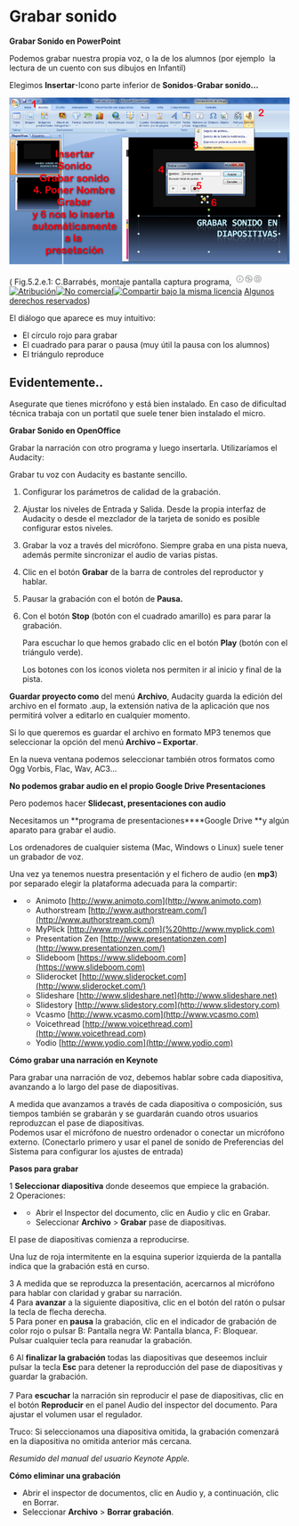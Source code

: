 # Grabar sonido

**Grabar Sonido en PowerPoint**

Podemos grabar nuestra propia voz, o la de los alumnos (por ejemplo  la lectura de un cuento con sus dibujos en Infantil)

Elegimos **Insertar**-Icono parte inferior de **Sonidos**-**Grabar sonido...**


![Grabar Sonido](img/grabar-sonido.png "Grabar Sonido")



( Fig.5.2.e.1: C.Barrabés, montaje pantalla captura programa, ![Atribución — Debe reconocer los créditos de la obra de la manera especificada por el autor o el licenciante (pero no de una manera que sugiera que tiene su apoyo o que apoyan el uso que hace de su obra). No Comercial — No puede utilizar esta obra para fines comerciales. Compartir bajo la Misma Licencia — Si altera o transforma esta obra, o genera una obra derivada, sólo puede distribuir la obra generada bajo una licencia idéntica a ésta.](img/1algunosderechosreservados.png "Licencia Atribución, no comercial y Compartir bajo la Misma Licencia")[![Atribución](http://l.yimg.com/g/images/spaceout.gif "Atribución")![No comercial](http://l.yimg.com/g/images/spaceout.gif "No comercial")![Compartir bajo la misma licencia](http://l.yimg.com/g/images/spaceout.gif "Compartir bajo la misma licencia")](http://creativecommons.org/licenses/by-nc-sa/2.0/) [Algunos derechos reservados](http://creativecommons.org/licenses/by-nc-sa/2.0/deed.es "Derechos reservados. Atribución-NoComercial-CompartirIgual 2.0 Genérica (CC BY-NC-SA 2.0)")) 


El diálogo que aparece es muy intuitivo:

*   El círculo rojo para grabar
*   El cuadrado para parar o pausa (muy útil la pausa con los alumnos)
*   El triángulo reproduce

## Evidentemente..

Asegurate que tienes micrófono y está bien instalado. En caso de dificultad técnica trabaja con un portatil que suele tener bien instalado el micro.

**Grabar Sonido en OpenOffice**

Grabar la narración con otro programa y luego insertarla. Utilizaríamos el Audacity:

Grabar tu voz con Audacity es bastante sencillo.

1.  Configurar los parámetros de calidad de la grabación. 
    
2.  Ajustar los niveles de Entrada y Salida. Desde la propia interfaz de Audacity o desde el mezclador de la tarjeta de sonido es posible configurar estos niveles.
    

3.  Grabar la voz a través del micrófono. Siempre graba en una pista nueva, además permite sincronizar el audio de varias pistas.
    
4.  Clic en el botón **Grabar** de la barra de controles del reproductor y hablar.
5.  Pausar la grabación con el botón de **Pausa.**
6.  Con el botón **Stop** (botón con el cuadrado amarillo) es para parar la grabación.
    
    Para escuchar lo que hemos grabado clic en el botón **Play** (botón con el triángulo verde).
    
    Los botones con los iconos violeta nos permiten ir al inicio y final de la pista.
    

**Guardar proyecto como** del menú **Archivo**, Audacity guarda la edición del archivo en el formato .aup, la extensión nativa de la aplicación que nos permitirá volver a editarlo en cualquier momento.

Si lo que queremos es guardar el archivo en formato MP3 tenemos que seleccionar la opción del menú **Archivo – Exportar**.

En la nueva ventana podemos seleccionar también otros formatos como Ogg Vorbis, Flac, Wav, AC3...

**No podemos grabar audio en el propio Google Drive Presentaciones**

Pero podemos hacer **Slidecast, presentaciones con audio**

Necesitamos un **programa de presentaciones****Google Drive **y algún aparato para grabar el audio.

Los ordenadores de cualquier sistema (Mac, Windows o Linux) suele tener un grabador de voz.

Una vez ya tenemos nuestra presentación y el fichero de audio (en **mp3**) por separado elegir la plataforma adecuada para la compartir:

*   *   Animoto [http://www.animoto.com](http://www.animoto.com)
    *   Authorstream [http://www.authorstream.com/](http://www.authorstream.com/)
    *   MyPlick [http://www.myplick.com](%20http://www.myplick.com)
    *   Presentation Zen [http://www.presentationzen.com](http://www.presentationzen.com/)
    *   Slideboom [https://www.slideboom.com](https://www.slideboom.com)
    *   Sliderocket [http://www.sliderocket.com](http://www.sliderocket.com/)
    *   Slideshare [http://www.slideshare.net](http://www.slideshare.net)
    *   Slidestory [http://www.slidestory.com](http://www.slidestory.com)
    *   Vcasmo [http://www.vcasmo.com](http://www.vcasmo.com)
    *   Voicethread [http://www.voicethread.com](http://www.voicethread.com)
    *   Yodio [http://www.yodio.com](http://www.yodio.com)

**Cómo grabar una narración en Keynote**

  
Para grabar una narración de voz, debemos hablar sobre cada diapositiva, avanzando a lo largo del pase de diapositivas.

A medida que avanzamos a través de cada diapositiva o composición, sus tiempos también se grabarán y se guardarán cuando otros usuarios reproduzcan el pase de diapositivas.  
Podemos usar el micrófono de nuestro ordenador o conectar un micrófono externo. (Conectarlo primero y usar el panel de sonido de Preferencias del Sistema para configurar los ajustes de entrada)

  
**Pasos para grabar**

  
1 **Seleccionar diapositiva** donde deseemos que empiece la grabación.   
2 Operaciones:

*   *   Abrir el Inspector del documento, clic en Audio y clic en Grabar.
    *   Seleccionar **Archivo** \> **Grabar** pase de diapositivas.

El pase de diapositivas comienza a reproducirse.

Una luz de roja intermitente en la esquina superior izquierda de la pantalla indica que la grabación está en curso.

  
3 A medida que se reproduzca la presentación, acercarnos al micrófono para hablar con claridad y grabar su narración.  
4 Para **avanzar** a la siguiente diapositiva, clic en el botón del ratón o pulsar la tecla de flecha derecha.  
5 Para poner en **pausa** la grabación, clic en el indicador de grabación de color rojo o pulsar B: Pantalla negra W: Pantalla blanca, F: Bloquear.  
Pulsar cualquier tecla para reanudar la grabación.

6 Al **finalizar la grabación** todas las diapositivas que deseemos incluir pulsar la tecla **Esc** para detener la reproducción del pase de diapositivas y guardar la grabación.  
   
7 Para **escuchar** la narración sin reproducir el pase de diapositivas, clic en el botón **Reproducir** en el panel Audio del inspector del documento. Para ajustar el volumen usar el regulador.

Truco: Si seleccionamos una diapositiva omitida, la grabación comenzará en la diapositiva no omitida anterior más cercana.

_Resumido del manual del usuario Keynote Apple._

**Cómo eliminar una grabación**

*   Abrir el inspector de documentos, clic en Audio y, a continuación, clic en Borrar.
*   Seleccionar **Archivo** \> **Borrar grabación**.

